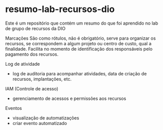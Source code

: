 # resumo-lab-recursos-dio
Este é um repositório que contém um resumo do que foi aprendido no lab de grupo de recursos da DIO


Marcações
São como rótulos, não é obrigatório, serve para organizar os recursos, se correspondem a algum projeto ou centro de custo, qual a finalidade.
Facilita no momento de identificação dos responsáveis pelo pagamento dos recursos.

Log de atividade
- log de auditoria para acompanhar atividades, data de criação de recursos, implantações, etc.

IAM (Controle de acesso)
- gerenciamento de acessos e permissões aos recursos

Eventos
- visualização de automatizações
- criar evento automatizado

